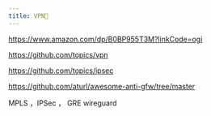```yaml
---
title: VPN📝
---
```

https://www.amazon.com/dp/B0BP955T3M?linkCode=ogi


https://github.com/topics/vpn

https://github.com/topics/ipsec

https://github.com/aturl/awesome-anti-gfw/tree/master

MPLS ，IPSec ， GRE  wireguard 
